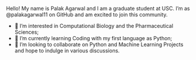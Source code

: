 Hello! My name is Palak Agarwal and I am a graduate student at USC. I’m as @palakagarwal11 on GitHub and am excited to join this community.
- 👀 I’m interested in Computational Biology and the Pharmaceutical Sciences;
- 🌱 I’m currently learning Coding with my first language as Python;
- 💞️ I’m looking to collaborate on Python and Machine Learning Projects and hope to indulge in various discussions.


<!---
palakagarwal11/palakagarwal11 is a ✨ special ✨ repository because its `README.md` (this file) appears on your GitHub profile.
You can click the Preview link to take a look at your changes.
--->
